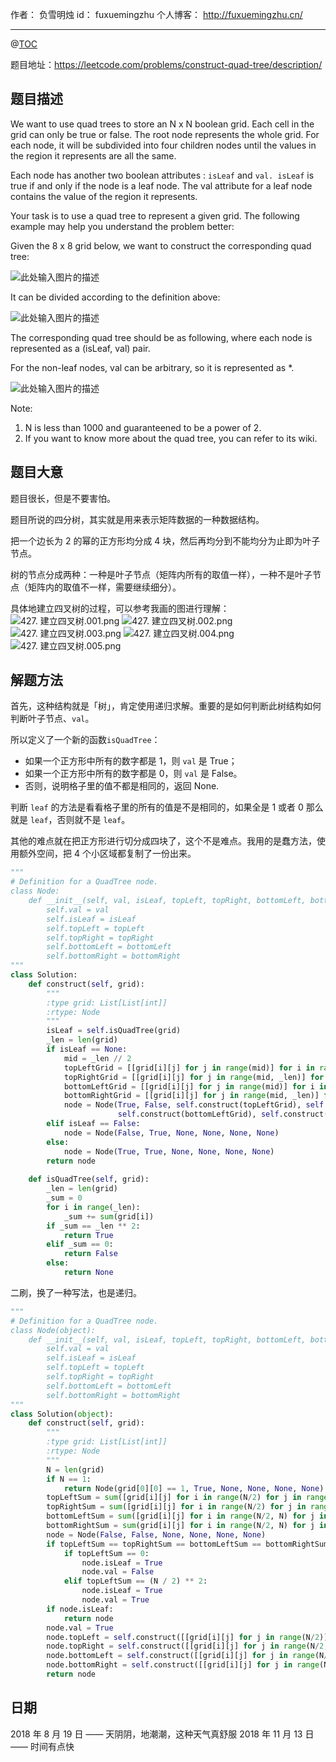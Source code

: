 
作者： 负雪明烛
id：	fuxuemingzhu
个人博客：	http://fuxuemingzhu.cn/

---
@[TOC](目录)

题目地址：https://leetcode.com/problems/construct-quad-tree/description/

## 题目描述

We want to use quad trees to store an N x N boolean grid. Each cell in the grid can only be true or false. The root node represents the whole grid. For each node, it will be subdivided into four children nodes until the values in the region it represents are all the same.

Each node has another two boolean attributes : ``isLeaf`` and ``val. isLeaf`` is true if and only if the node is a leaf node. The val attribute for a leaf node contains the value of the region it represents.

Your task is to use a quad tree to represent a given grid. The following example may help you understand the problem better:

Given the 8 x 8 grid below, we want to construct the corresponding quad tree:

![此处输入图片的描述][1]

It can be divided according to the definition above:


![此处输入图片的描述][2]


The corresponding quad tree should be as following, where each node is represented as a (isLeaf, val) pair.

For the non-leaf nodes, val can be arbitrary, so it is represented as *.

![此处输入图片的描述][3]

Note:

1. N is less than 1000 and guaranteened to be a power of 2.
1. If you want to know more about the quad tree, you can refer to its wiki.

## 题目大意

题目很长，但是不要害怕。

题目所说的四分树，其实就是用来表示矩阵数据的一种数据结构。

把一个边长为 2 的幂的正方形均分成 4 块，然后再均分到不能均分为止即为叶子节点。

树的节点分成两种：一种是叶子节点（矩阵内所有的取值一样），一种不是叶子节点（矩阵内的取值不一样，需要继续细分）。

具体地建立四叉树的过程，可以参考我画的图进行理解：
![427. 建立四叉树.001.png](https://picture-bed-1251805293.file.myqcloud.com/1651194457-jdvrSW-427.%20%E5%BB%BA%E7%AB%8B%E5%9B%9B%E5%8F%89%E6%A0%91.001.png)
![427. 建立四叉树.002.png](https://picture-bed-1251805293.file.myqcloud.com/1651194457-unkIEt-427.%20%E5%BB%BA%E7%AB%8B%E5%9B%9B%E5%8F%89%E6%A0%91.002.png)
![427. 建立四叉树.003.png](https://picture-bed-1251805293.file.myqcloud.com/1651194457-VQvcld-427.%20%E5%BB%BA%E7%AB%8B%E5%9B%9B%E5%8F%89%E6%A0%91.003.png)
![427. 建立四叉树.004.png](https://picture-bed-1251805293.file.myqcloud.com/1651194457-unkIEt-427.%20%E5%BB%BA%E7%AB%8B%E5%9B%9B%E5%8F%89%E6%A0%91.004.png)
![427. 建立四叉树.005.png](https://picture-bed-1251805293.file.myqcloud.com/1651213345-wgjtRK-427.%20%E5%BB%BA%E7%AB%8B%E5%9B%9B%E5%8F%89%E6%A0%91.005.png)


## 解题方法

首先，这种结构就是「树」，肯定使用递归求解。重要的是如何判断此树结构如何判断叶子节点、`val`。

所以定义了一个新的函数`isQuadTree`：

- 如果一个正方形中所有的数字都是 1，则 `val` 是 True；
- 如果一个正方形中所有的数字都是 0，则 `val` 是 False。
- 否则，说明格子里的值不都是相同的，返回 None.

判断 `leaf` 的方法是看看格子里的所有的值是不是相同的，如果全是 1 或者 0 那么就是 `leaf`，否则就不是 `leaf`。

其他的难点就在把正方形进行切分成四块了，这个不是难点。我用的是蠢方法，使用额外空间，把 4 个小区域都复制了一份出来。

```python
"""
# Definition for a QuadTree node.
class Node:
    def __init__(self, val, isLeaf, topLeft, topRight, bottomLeft, bottomRight):
        self.val = val
        self.isLeaf = isLeaf
        self.topLeft = topLeft
        self.topRight = topRight
        self.bottomLeft = bottomLeft
        self.bottomRight = bottomRight
"""
class Solution:
    def construct(self, grid):
        """
        :type grid: List[List[int]]
        :rtype: Node
        """
        isLeaf = self.isQuadTree(grid)
        _len = len(grid)
        if isLeaf == None:
            mid = _len // 2
            topLeftGrid = [[grid[i][j] for j in range(mid)] for i in range(mid)]
            topRightGrid = [[grid[i][j] for j in range(mid, _len)] for i in range(mid)]
            bottomLeftGrid = [[grid[i][j] for j in range(mid)] for i in range(mid, _len)]
            bottomRightGrid = [[grid[i][j] for j in range(mid, _len)] for i in range(mid, _len)]
            node = Node(True, False, self.construct(topLeftGrid), self.construct(topRightGrid), 
                        self.construct(bottomLeftGrid), self.construct(bottomRightGrid))
        elif isLeaf == False:
            node = Node(False, True, None, None, None, None)
        else:
            node = Node(True, True, None, None, None, None)
        return node
        
    def isQuadTree(self, grid):
        _len = len(grid)
        _sum = 0
        for i in range(_len):
            _sum += sum(grid[i])
        if _sum == _len ** 2:
            return True
        elif _sum == 0:
            return False
        else:
            return None
```

二刷，换了一种写法，也是递归。

```python
"""
# Definition for a QuadTree node.
class Node(object):
    def __init__(self, val, isLeaf, topLeft, topRight, bottomLeft, bottomRight):
        self.val = val
        self.isLeaf = isLeaf
        self.topLeft = topLeft
        self.topRight = topRight
        self.bottomLeft = bottomLeft
        self.bottomRight = bottomRight
"""
class Solution(object):
    def construct(self, grid):
        """
        :type grid: List[List[int]]
        :rtype: Node
        """
        N = len(grid)
        if N == 1:
            return Node(grid[0][0] == 1, True, None, None, None, None)
        topLeftSum = sum([grid[i][j] for i in range(N/2) for j in range(N/2)])
        topRightSum = sum([grid[i][j] for i in range(N/2) for j in range(N/2, N)])
        bottomLeftSum = sum([grid[i][j] for i in range(N/2, N) for j in range(N/2)])
        bottomRightSum = sum(grid[i][j] for i in range(N/2, N) for j in range(N/2, N))
        node = Node(False, False, None, None, None, None)
        if topLeftSum == topRightSum == bottomLeftSum == bottomRightSum:
            if topLeftSum == 0:
                node.isLeaf = True
                node.val = False
            elif topLeftSum == (N / 2) ** 2:
                node.isLeaf = True
                node.val = True
        if node.isLeaf:
            return node
        node.val = True
        node.topLeft = self.construct([[grid[i][j] for j in range(N/2)] for i in range(N/2)])
        node.topRight = self.construct([[grid[i][j] for j in range(N/2, N)] for i in range(N/2)])
        node.bottomLeft = self.construct([[grid[i][j] for j in range(N/2)] for i in range(N/2, N)])
        node.bottomRight = self.construct([[grid[i][j] for j in range(N/2, N)] for i in range(N/2, N)])
        return node
```

## 日期

2018 年 8 月 19 日 —— 天阴阴，地潮潮，这种天气真舒服
2018 年 11 月 13 日 —— 时间有点快

[1]: https://s3-lc-upload.s3.amazonaws.com/uploads/2018/02/01/962_grid.png
[2]: https://s3-lc-upload.s3.amazonaws.com/uploads/2018/02/01/962_grid_divided.png
[3]: https://s3-lc-upload.s3.amazonaws.com/uploads/2018/02/01/962_quad_tree.png
